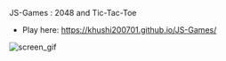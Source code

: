 JS-Games : 2048 and Tic-Tac-Toe
* Play here: https://khushi200701.github.io/JS-Games/

![screen_gif]("screen.gif")
